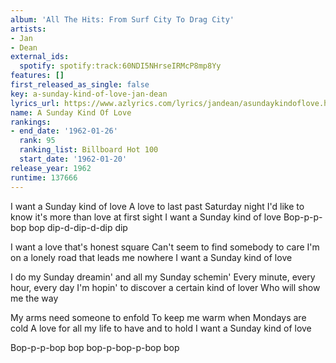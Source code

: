 ```yaml
---
album: 'All The Hits: From Surf City To Drag City'
artists:
- Jan
- Dean
external_ids:
  spotify: spotify:track:60NDI5NHrseIRMcP8mp8Yy
features: []
first_released_as_single: false
key: a-sunday-kind-of-love-jan-dean
lyrics_url: https://www.azlyrics.com/lyrics/jandean/asundaykindoflove.html
name: A Sunday Kind Of Love
rankings:
- end_date: '1962-01-26'
  rank: 95
  ranking_list: Billboard Hot 100
  start_date: '1962-01-20'
release_year: 1962
runtime: 137666
---
```

I want a Sunday kind of love
A love to last past Saturday night
I'd like to know it's more than love at first sight
I want a Sunday kind of love
Bop-p-p-bop bop dip-d-dip-d-dip dip

I want a love that's honest square
Can't seem to find somebody to care
I'm on a lonely road that leads me nowhere
I want a Sunday kind of love

I do my Sunday dreamin' and all my Sunday schemin'
Every minute, every hour, every day
I'm hopin' to discover a certain kind of lover
Who will show me the way

My arms need someone to enfold
To keep me warm when Mondays are cold
A love for all my life to have and to hold
I want a Sunday kind of love

Bop-p-p-bop bop bop-p-bop-p-bop bop
